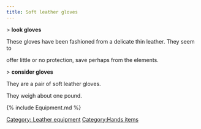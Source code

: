 ```yaml
---
title: Soft leather gloves
---
```


\> **look gloves**

These gloves have been fashioned from a delicate thin leather. They seem
to

offer little or no protection, save perhaps from the elements.

\> **consider gloves**

They are a pair of soft leather gloves.

They weigh about one pound.

{% include Equipment.md %}

[Category: Leather equipment](Category:_Leather_equipment "wikilink")
[Category:Hands items](Category:Hands_items "wikilink")